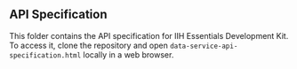 ## API Specification
This folder contains the API specification for IIH Essentials Development Kit. To access it, clone the repository and open ```data-service-api-specification.html``` locally in a web browser.